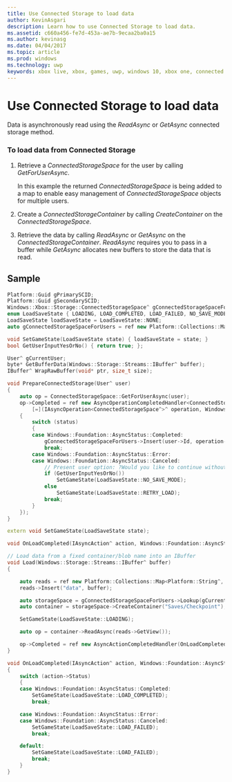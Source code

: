 ```yaml
---
title: Use Connected Storage to load data
author: KevinAsgari
description: Learn how to use Connected Storage to load data.
ms.assetid: c660a456-fe7d-453a-ae7b-9ecaa2ba0a15
ms.author: kevinasg
ms.date: 04/04/2017
ms.topic: article
ms.prod: windows
ms.technology: uwp
keywords: xbox live, xbox, games, uwp, windows 10, xbox one, connected storage
---
```


# Use Connected Storage to load data

Data is asynchronously read using the *ReadAsync* or *GetAsync* connected storage method.

### To load data from Connected Storage

1.  Retrieve a *ConnectedStorageSpace* for the user by calling *GetForUserAsync*.

    In this example the returned *ConnectedStorageSpace* is being added to a map to enable easy management of *ConnectedStorageSpace* objects for multiple users.

2.  Create a *ConnectedStorageContainer* by calling *CreateContainer* on the *ConnectedStorageSpace*.
3.  Retrieve the data by calling *ReadAsync* or *GetAsync* on the *ConnectedStorageContainer*. *ReadAsync* requires you to pass in a buffer while *GetAsync* allocates new buffers to store the data that is read.

## Sample

```cpp
Platform::Guid gPrimarySCID;
Platform::Guid gSecondarySCID;
Windows::Xbox::Storage::ConnectedStorageSpace^ gConnectedStorageSpaceForMachine;
enum LoadSaveState { LOADING, LOAD_COMPLETED, LOAD_FAILED, NO_SAVE_MODE, RETRY_LOAD, GETTING_STORAGE_SPACE, DELETE_SAVE_UI, SAVING, SAVE_COMPLETED, NONE };
LoadSaveState loadSaveState = LoadSaveState::NONE;
auto gConnectedStorageSpaceForUsers = ref new Platform::Collections::Map<unsigned int, Windows::Xbox::Storage::ConnectedStorageSpace^>();

void SetGameState(LoadSaveState state) { loadSaveState = state; }
bool GetUserInputYesOrNo() { return true; };

User^ gCurrentUser;
byte* GetBufferData(Windows::Storage::Streams::IBuffer^ buffer);
IBuffer^ WrapRawBuffer(void* ptr, size_t size);

void PrepareConnectedStorage(User^ user)
{
    auto op = ConnectedStorageSpace::GetForUserAsync(user);
    op->Completed = ref new AsyncOperationCompletedHandler<ConnectedStorageSpace^>(
        [=](IAsyncOperation<ConnectedStorageSpace^>^ operation, Windows::Foundation::AsyncStatus status)
    {
        switch (status)
        {
        case Windows::Foundation::AsyncStatus::Completed:
            gConnectedStorageSpaceForUsers->Insert(user->Id, operation->GetResults());
            break;
        case Windows::Foundation::AsyncStatus::Error:
        case Windows::Foundation::AsyncStatus::Canceled:
            // Present user option: ?Would you like to continue without saving progress??
            if (GetUserInputYesOrNo())
                SetGameState(LoadSaveState::NO_SAVE_MODE);
            else
                SetGameState(LoadSaveState::RETRY_LOAD);
            break;
        }
    });
}

extern void SetGameState(LoadSaveState state);

void OnLoadCompleted(IAsyncAction^ action, Windows::Foundation::AsyncStatus status);

// Load data from a fixed container/blob name into an IBuffer
void Load(Windows::Storage::Streams::IBuffer^ buffer)
{

    auto reads = ref new Platform::Collections::Map<Platform::String^, Windows::Storage::Streams::IBuffer^>();
    reads->Insert("data", buffer);

    auto storageSpace = gConnectedStorageSpaceForUsers->Lookup(gCurrentUser->Id);
    auto container = storageSpace->CreateContainer("Saves/Checkpoint");

    SetGameState(LoadSaveState::LOADING);

    auto op = container->ReadAsync(reads->GetView());

    op->Completed = ref new AsyncActionCompletedHandler(OnLoadCompleted);
}

void OnLoadCompleted(IAsyncAction^ action, Windows::Foundation::AsyncStatus status)
{
    switch (action->Status)
    {
    case Windows::Foundation::AsyncStatus::Completed:
        SetGameState(LoadSaveState::LOAD_COMPLETED);
        break;

    case Windows::Foundation::AsyncStatus::Error:
    case Windows::Foundation::AsyncStatus::Canceled:
        SetGameState(LoadSaveState::LOAD_FAILED);
        break;

    default:
        SetGameState(LoadSaveState::LOAD_FAILED);
        break;
    }
}
```
